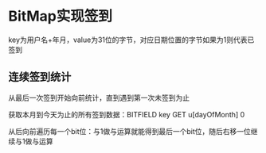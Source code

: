 # BitMap实现签到
key为用户名+年月，value为31位的字节，对应日期位置的字节如果为1则代表已签到

## 连续签到统计
从最后一次签到开始向前统计，直到遇到第一次未签到为止

获取本月到今天为止的所有签到数据：BITFIELD key GET u[dayOfMonth] 0

从后向前遍历每一个bit位：与1做与运算就能得到最后一个bit位，随后右移一位继续与1做与运算
<!--stackedit_data:
eyJoaXN0b3J5IjpbLTk0NjMxNjk1MiwtNTA3Mzg2MzI3XX0=
-->